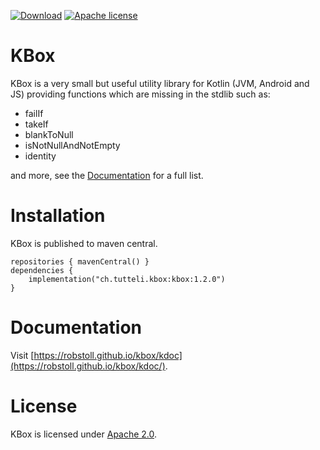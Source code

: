 <!-- for main -->
<!--
[![Download](https://img.shields.io/badge/Download-1.2.0-%23007ec6)](https://central.sonatype.com/artifact/ch.tutteli.kbox/kbox/1.2.0)
[![Apache license](https://img.shields.io/badge/license-Apache%202.0-brightgreen.svg)](http://opensource.org/licenses/Apache2.0)
[![Build Status Ubuntu](https://github.com/robstoll/kbox/workflows/Ubuntu/badge.svg?event=push)](https://github.com/robstoll/kbox/actions?query=workflow%3AUbuntu+branch%3Amain)
[![Build Status Windows](https://github.com/robstoll/kbox/workflows/Windows/badge.svg?event=push)](https://github.com/robstoll/kbox/actions?query=workflow%3AWindows+branch%3Amain)
-->

<!-- for a specific release -->

[![Download](https://img.shields.io/badge/Download-1.2.0-%23007ec6)](https://central.sonatype.com/artifact/ch.tutteli.kbox/kbox/1.2.0)
[![Apache license](https://img.shields.io/badge/license-Apache%202.0-brightgreen.svg)](http://opensource.org/licenses/Apache2.0)


# KBox
KBox is a very small but useful utility library for Kotlin (JVM, Android and JS) providing functions which are missing
in the stdlib such as:
- failIf
- takeIf
- blankToNull
- isNotNullAndNotEmpty
- identity

and more, see the [Documentation](https://robstoll.github.io/kbox/kdoc/) for a full list.

# Installation

KBox is published to maven central.

```
repositories { mavenCentral() }
dependencies {
    implementation("ch.tutteli.kbox:kbox:1.2.0")
}
```

# Documentation

Visit [https://robstoll.github.io/kbox/kdoc](https://robstoll.github.io/kbox/kdoc/).


# License
KBox is licensed under [Apache 2.0](http://opensource.org/licenses/Apache2.0).
